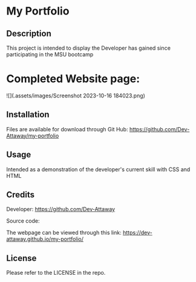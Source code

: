 # My Portfolio

## Description
This project is intended to display the Developer has gained since participating in the MSU bootcamp
# Completed Website page:
![](.assets/images/Screenshot 2023-10-16 184023.png)

## Installation

Files are available for download through Git Hub:
https://github.com/Dev-Attaway/my-portfolio

## Usage

Intended as a demonstration of the developer's current skill with CSS and HTML

## Credits

Developer:
https://github.com/Dev-Attaway

Source code:


The webpage can be viewed through this link:
https://dev-attaway.github.io/my-portfolio/

## License

Please refer to the LICENSE in the repo.
